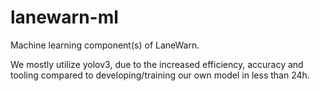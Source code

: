 # lanewarn-ml
Machine learning component(s) of LaneWarn.

We mostly utilize yolov3, due to the increased efficiency, accuracy and tooling compared to developing/training our own model in less than 24h.

